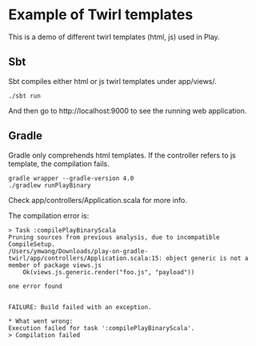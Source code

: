 # Example of Twirl templates

This is a demo of different twirl templates (html, js) used in Play.

## Sbt

Sbt compiles either html or js twirl templates under app/views/.

```
./sbt run
```

And then go to http://localhost:9000 to see the running web application.

## Gradle

Gradle only comprehends html templates. If the controller refers to js template, the compilation fails.

```
gradle wrapper --gradle-version 4.0
./gradlew runPlayBinary
```

Check app/controllers/Application.scala for more info.

The compilation error is:

```
> Task :compilePlayBinaryScala
Pruning sources from previous analysis, due to incompatible CompileSetup.
/Users/ymwang/Downloads/play-on-gradle-twirl/app/controllers/Application.scala:15: object generic is not a member of package views.js
    Ok(views.js.generic.render("foo.js", "payload"))
                ^
one error found


FAILURE: Build failed with an exception.

* What went wrong:
Execution failed for task ':compilePlayBinaryScala'.
> Compilation failed
```
